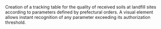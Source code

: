 Creation of a tracking table for the quality of received soils at landfill sites according to parameters defined by prefectural orders. A visual element allows instant recognition of any parameter exceeding its authorization threshold.
